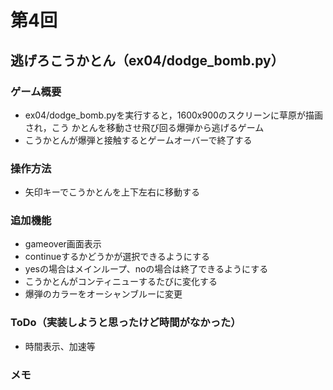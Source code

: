 # 第4回
## 逃げろこうかとん（ex04/dodge_bomb.py）
### ゲーム概要
- ex04/dodge_bomb.pyを実行すると，1600x900のスクリーンに草原が描画され，こう
かとんを移動させ飛び回る爆弾から逃げるゲーム
- こうかとんが爆弾と接触するとゲームオーバーで終了する
### 操作方法
- 矢印キーでこうかとんを上下左右に移動する
### 追加機能
- gameover画面表示
- continueするかどうかが選択できるようにする
- yesの場合はメインループ、noの場合は終了できるようにする
- こうかとんがコンティニューするたびに変化する
- 爆弾のカラーをオーシャンブルーに変更
### ToDo（実装しようと思ったけど時間がなかった）
- 時間表示、加速等
### メモ